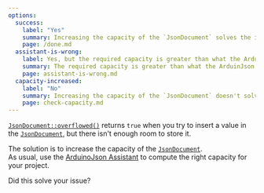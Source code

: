 ```yaml
---
options:
  success:
    label: "Yes"
    summary: Increasing the capacity of the `JsonDocument` solves the issue.
    page: /done.md
  assistant-is-wrong:
    label: Yes, but the required capacity is greater than what the ArduinJson Assistant says.
    summary: The required capacity is greater than what the ArduinJson Assistant says.
    page: assistant-is-wrong.md
  capacity-increased:
    label: "No"
    summary: Increasing the capacity of the `JsonDocument` doesn't solve the issue.
    page: check-capacity.md
---
```


[`JsonDocument::overflowed()`](/v6/api/jsondocument/overflowed/) returns `true` when you try to insert a value in the [`JsonDocument`](/v6/api/jsondocument/), but there isn't enough room to store it.

The solution is to increase the capacity of the [`JsonDocument`](/v6/api/jsondocument/).  
As usual, use the [ArduinoJson Assistant](/v6/assistant/) to compute the right capacity for your project.

Did this solve your issue?
